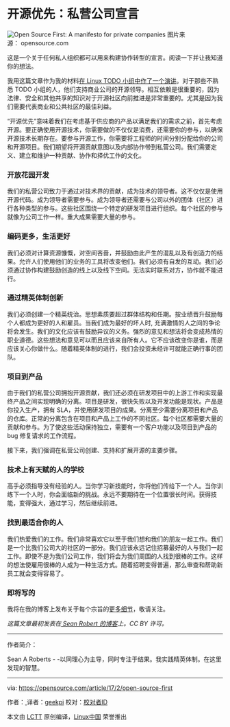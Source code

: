 开源优先：私营公司宣言
============================================================

 ![Open Source First: A manifesto for private companies](https://opensource.com/sites/default/files/styles/image-full-size/public/images/business/BUSINESS_club.png?itok=x8fxCP3_ "Open Source First: A manifesto for private companies") 
图片来源： opensource.com

这是一个关于任何私人组织都可以用来构建协作转型的宣言。阅读一下并让我知道你的想法。

我用这篇文章作为我的材料[在 Linux TODO 小组中作了一个演讲][3]。对于那些不熟悉 TODO 小组的人，他们支持商业公司的开源领导。相互依赖是很重要的，因为法律、安全和其他共享的知识对于开源社区向前推进是非常重要的。尤其是因为我们需要代表商业和公共社区的最佳利益。

“开源优先”意味着我们在考虑基于供应商的产品以满足我们的需求之前，首先考虑开源。要正确使用开源技术，你需要做的不仅仅是消费，还需要你的参与，以确保开源技术长期存在。要参与开源工作，你需要将工程师的时间分别分配给你的公司和开源项目。我们期望将开源贡献意图以及内部协作带到私营公司。我们需要定义、建立和维护一种贡献、协作和择优工作的文化。

### 开放花园开发

我们的私营公司致力于通过对技术界的贡献，成为技术的领导者。这不仅仅是使用开源代码。成为领导者需要参与。成为领导者还需要与公司以外的团体（社区）进行各种类型的参与。这些社区围绕一个特定的研发项目进行组织。每个社区的参与就像为公司工作一样。重大成果需要大量的参与。

### 编码更多，生活更好

我们必须对计算资源慷慨，对空间吝啬，并鼓励由此产生的混乱以及有创造力的结果。允许人们使用他们的业务的工具将改变他们。我们必须有自发的互动。我们必须通过协作构建鼓励创造的线上以及线下空间。无法实时联系对方，协作就不能进行。

### 通过精英体制创新

我们必须创建一个精英统治。思想素质要超过群体结构和任期。按业绩晋升鼓励每个人都成为更好的人和雇员。当我们成为最好的坏人时, 充满激情的人之间的争论将会发生。我们的文化应该有鼓励异议的义务。强烈的意见和想法将会变成热情的职业道德。这些想法和意见可以而且应该来自所有人。它不应该改变你是谁，而是应该关心你做什么。随着精英体制的进行，我们会投资未经许可就能正确行事的团队。

### 项目到产品

由于我们的私营公司拥抱开源贡献，我们还必须在研发项目中的上游工作和实现最终产品之间实现明确的分离。项目是研发，很快失败以及开发功能是现状。产品是你投入生产，拥有 SLA，并使用研发项目的成果。分离至少需要分离项目和产品的仓库。正常的分离包含在项目和产品上工作的不同社区。每个社区都需要大量的贡献和参与。为了使这些活动保持独立，需要有一个客户功能以及项目到产品的 bug 修复请求的工作流程。

接下来，我们强调在私营公司创建、支持和扩展开源的主要步骤。

### 技术上有天赋的人的学校

高手必须指导没有经验的人。当你学习新技能时，你将他们传给下一个人。当你训练下一个人时，你会面临新的挑战。永远不要期待在一个位置很长时间。获得技能，变得强大，通过学习，然后继续前进。

### 找到最适合你的人

我们热爱我们的工作。我们非常喜欢它以至于我们想和我们的朋友一起工作。我们是一个比我们公司大的社区的一部分。我们应该永远记住招募最好的人与我们一起工作。即使不是为我们公司工作，我们将会为我们周围的人找到很棒的工作。这样的想法使雇用很棒的人成为一种生活方式。随着招聘变得普遍，那么审查和帮助新员工就会变得容易了。

### 即将写的

我将在我的博客上发布关于每个宗旨的[更多细节][4]，敬请关注。

_这篇文章最初发表在[ Sean Robert 的博客][1]上。CC BY 许可。_

--------------------------------------------------------------------------------

作者简介：

Sean A Roberts - -以同理心为主导，同时专注于结果。我实践精英体制。在这里发现的智慧。

--------------------------------------------------------------------------------

via: https://opensource.com/article/17/2/open-source-first

作者：[ ][a]
译者：[geekpi](https://github.com/geekpi)
校对：[校对者ID](https://github.com/校对者ID)

本文由 [LCTT](https://github.com/LCTT/TranslateProject) 原创编译，[Linux中国](https://linux.cn/) 荣誉推出

[a]:https://opensource.com/users/sarob
[1]:https://sarob.com/2017/01/open-source-first/
[2]:https://opensource.com/article/17/2/open-source-first?rate=CKF77ZVh5e_DpnmSlOKTH-MuFBumAp-tIw-Rza94iEI
[3]:https://sarob.com/2017/01/todo-open-source-presentation-17-january-2017/
[4]:https://sarob.com/2017/02/open-source-first-project-product/
[5]:https://opensource.com/user/117441/feed
[6]:https://opensource.com/users/sarob
